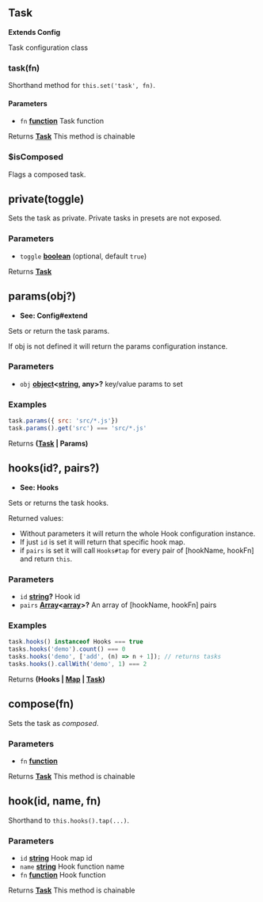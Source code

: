 <!-- Generated by documentation.js. Update this documentation by updating the source code. -->

## Task

**Extends Config**

Task configuration class

### task(fn)

Shorthand method for `this.set('task', fn)`.

#### Parameters

-   `fn` **[function][1]** Task function

Returns **[Task][2]** This method is chainable

### $isComposed

Flags a composed task.

## private(toggle)

Sets the task as private. Private tasks in presets are not exposed.

### Parameters

-   `toggle` **[boolean][3]**  (optional, default `true`)

Returns **[Task][2]** 

## params(obj?)

-   **See: Config#extend**

Sets or return the task params.

If obj is not defined it will return the params configuration instance.

### Parameters

-   `obj` **[object][4]&lt;[string][5], any>?** key/value params to set

### Examples

```javascript
task.params({ src: 'src/*.js'})
task.params().get('src') === 'src/*.js'
```

Returns **([Task][2] | Params)** 

## hooks(id?, pairs?)

-   **See: Hooks**

Sets or returns the task hooks.

Returned values:

-   Without parameters it will return the whole Hook configuration instance.
-   If just `id` is set it will return that specific hook map.
-   if `pairs` is set it will call `Hooks#tap` for every pair of [hookName, hookFn] and return `this`.

### Parameters

-   `id` **[string][5]?** Hook id
-   `pairs` **[Array][6]&lt;[array][6]>?** An array of [hookName, hookFn] pairs

### Examples

```javascript
task.hooks() instanceof Hooks === true
tasks.hooks('demo').count() === 0
tasks.hooks('demo', ['add', (n) => n + 1]); // returns tasks
tasks.hooks().callWith('demo', 1) === 2
```

Returns **(Hooks | [Map][7] \| [Task][2])** 

## compose(fn)

Sets the task as _composed_.

### Parameters

-   `fn` **[function][1]** 

Returns **[Task][2]** This method is chainable

## hook(id, name, fn)

Shorthand to `this.hooks().tap(...)`.

### Parameters

-   `id` **[string][5]** Hook map id
-   `name` **[string][5]** Hook function name
-   `fn` **[function][1]** Hook function

Returns **[Task][2]** This method is chainable

[1]: https://developer.mozilla.org/docs/Web/JavaScript/Reference/Statements/function

[2]: #task

[3]: https://developer.mozilla.org/docs/Web/JavaScript/Reference/Global_Objects/Boolean

[4]: https://developer.mozilla.org/docs/Web/JavaScript/Reference/Global_Objects/Object

[5]: https://developer.mozilla.org/docs/Web/JavaScript/Reference/Global_Objects/String

[6]: https://developer.mozilla.org/docs/Web/JavaScript/Reference/Global_Objects/Array

[7]: https://developer.mozilla.org/docs/Web/JavaScript/Reference/Global_Objects/Map
